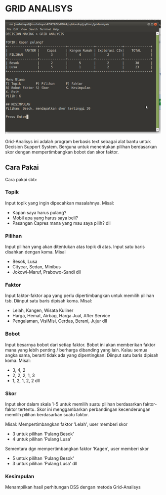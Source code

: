 # GRID ANALISYS

![Screenshot](grid-analisys.png)

Grid-Analisys ini adalah program berbasis text sebagai 
alat bantu untuk Decision Support System. Berguna untuk menentukan
pilihan berdasarkan skor dengan mempertimbangkan bobot dan skor faktor.

## Cara Pakai

Cara pakai sbb:

### Topik

Input topik yang ingin dipecahkan masalahnya. Misal:
* Kapan saya harus pulang?
* Mobil apa yang harus saya beli?
* Pasangan Capres mana yang mau saya pilih?
dll

### Pilihan

Input pilihan yang akan ditentukan atas topik di atas. Input satu baris disahkan dengan koma. Misal
* Besok, Lusa
* Citycar, Sedan, Minibus
* Jokowi-Maruf, Prabowo-Sandi
dll

### Faktor

Input faktor-faktor apa yang perlu dipertimbangkan untuk memilih pilihan tsb. Diinput satu baris dipisah koma. Misal:
* Lelah, Kangen, Wisata Kuliner
* Harga, Hemat, Airbag, Harga Jual, After Service
* Pengalaman, VisiMisi, Cerdas, Berani, Jujur
dll

### Bobot

Input besarnya bobot dari setiap faktor. Bobot ini akan memberikan 
faktor mana yang lebih penting / berharga dibanding yang lain. 
Kalau semua angka sama, berarti tidak ada yang dipentingkan. Diinput satu baris dipisah koma. Misal:
* 3, 4, 2
* 2, 2, 2, 1, 3
* 1, 2, 1, 2, 2
dll
 
### Skor 

Input skor dalam skala 1-5 untuk memilih suatu pilihan berdasarkan faktor-faktor tertentu. Skor ini menggambarkan perbandingan kecenderungan memilih pilihan berdasarkan suatu faktor.

Misal:
Mempertimbangkan faktor 'Lelah', user memberi skor
* 3 untuk pilihan 'Pulang Besok'
* 4 untuk pilihan 'Pulang Lusa'

Sementara dgn mempertimbangkan faktor 'Kagen', user memberi skor
* 5 untuk pilihan 'Pulang Besok'
* 3 untuk pilihan 'Pulang Lusa'
dll

### Kesimpulan

Menampilkan hasil perhitungan DSS dengan metoda Grid-Analisys




